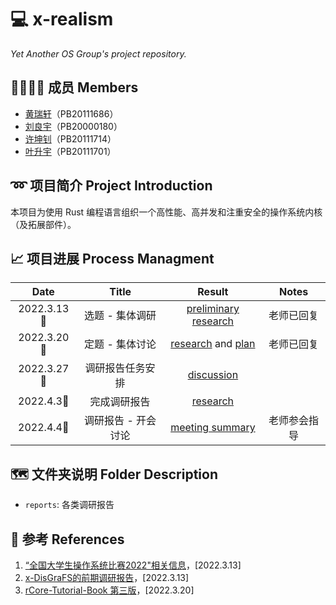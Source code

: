 # 💻 x-realism

*Yet Another OS Group's project repository.*

## 👨‍👨‍👦‍👦 成员 Members

- [黄瑞轩](https://github.com/SproutNan)（PB20111686）
- [刘良宇](https://github.com/liuly0322)（PB20000180）
- [许坤钊](https://github.com/xkz0777)（PB20111714）
- [叶升宇](https://github.com/ysy-phoenix)（PB20111701）

## ➿ 项目简介 Project Introduction

本项目为使用 Rust 编程语言组织一个高性能、高并发和注重安全的操作系统内核（及拓展部件）。

## 📈 项目进展 Process Managment

|    Date    |        Title        |                            Result                            |    Notes     |
| :--------: | :-----------------: | :----------------------------------------------------------: | :----------: |
| 2022.3.13🌃 |   选题 - 集体调研   | [preliminary research](./reports/2022.3.13&#32;preliminary&#32;research.pdf) |  老师已回复  |
| 2022.3.20🌃 |   定题 - 集体讨论   | [research](./reports/2022.3.20&#32;research.md) and [plan](./reports/2022.3.20&#32;plan.md) |  老师已回复  |
| 2022.3.27🌃 |  调研报告任务安排   |     [discussion](./reports/2022.3.27&#32;discussion.md)      |              |
| 2022.4.3🌃  |    完成调研报告     |             [research](./reports/research-v0.md)             |              |
| 2022.4.4🌃  | 调研报告 - 开会讨论 |     [meeting summary](./reports/2022.4.4&#32;meeting.md)     | 老师参会指导 |

## 🗺️ 文件夹说明 Folder Description

- `reports`: 各类调研报告

## 📕 参考 References

1. [“全国大学生操作系统比赛2022"相关信息](https://github.com/oscomp)，[2022.3.13]
2. [x-DisGraFS的前期调研报告](https://github.com/OSH-2021/x-DisGraFS/blob/main/docs/%E5%89%8D%E6%9C%9F%E8%B0%83%E7%A0%94%E5%86%85%E5%AE%B9/%E5%BE%80%E5%B1%8AOSH%E8%AF%BE%E9%A2%98%E8%B0%83%E7%A0%94%E6%8A%A5%E5%91%8A.md)，[2022.3.13]
3. [rCore-Tutorial-Book 第三版](https://rcore-os.github.io/rCore-Tutorial-Book-v3/)，[2022.3.20]
